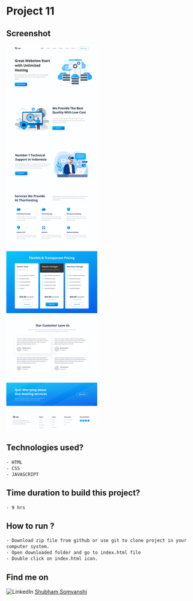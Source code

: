 # Project 11

## Screenshot

![Project-Screenshot](11.png)

## Technologies used?

    - HTML
    - CSS
    - JAVASCRIPT

## Time duration to build this project?

    - 9 hrs

## How to run ?

    - Download zip file from github or use git to clone project in your computer system.
    - Open downloaded folder and go to index.html file
    - Double click on index.html icon.

## Find me on

![LinkedIn](https://img.shields.io/badge/LinkedIn-Connect-green) [Shubham Somvanshi](https://www.linkedin.com/in/shubham-somvanshi-778193135/)

